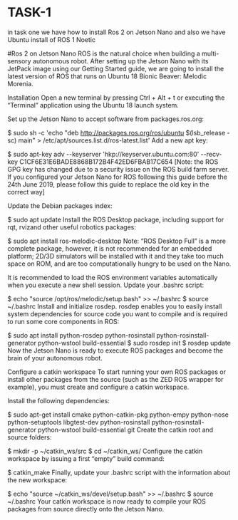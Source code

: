 # TASK-1
in task one we have how to install  Ros 2 on Jetson Nano and also we have Ubuntu install of ROS 1 Noetic

#Ros 2 on Jetson Nano
ROS is the natural choice when building a multi-sensory autonomous robot.
After setting up the Jetson Nano with its JetPack image using our Getting Started guide, we are going to install the latest version of ROS that runs on Ubuntu 18 Bionic Beaver: Melodic Morenia.

Installation
Open a new terminal by pressing Ctrl + Alt + t or executing the “Terminal” application using the Ubuntu 18 launch system.

Set up the Jetson Nano to accept software from packages.ros.org:

$ sudo sh -c 'echo "deb http://packages.ros.org/ros/ubuntu $(lsb_release -sc) main" > /etc/apt/sources.list.d/ros-latest.list'
Add a new apt key:

$ sudo apt-key adv --keyserver 'hkp://keyserver.ubuntu.com:80' --recv-key C1CF6E31E6BADE8868B172B4F42ED6FBAB17C654
[Note: the ROS GPG key has changed due to a security issue on the ROS build farm server. If you configured your Jetson Nano for ROS following this guide before the 24th June 2019, please follow this guide to replace the old key in the correct way]

Update the Debian packages index:

$ sudo apt update
Install the ROS Desktop package, including support for rqt, rvizand other useful robotics packages:

$ sudo apt install ros-melodic-desktop
Note: “ROS Desktop Full” is a more complete package, however, it is not recommended for an embedded platform; 2D/3D simulators will be installed with it and they take too much space on ROM, and are too computationally hungry to be used on the Nano.

It is recommended to load the ROS environment variables automatically when you execute a new shell session. Update your .bashrc script:

$ echo "source /opt/ros/melodic/setup.bash" >> ~/.bashrc 
$ source ~/.bashrc
Install and initialize rosdep. rosdep enables you to easily install system dependencies for source code you want to compile and is required to run some core components in ROS:

$ sudo apt install python-rosdep python-rosinstall python-rosinstall-generator python-wstool build-essential
$ sudo rosdep init 
$ rosdep update
Now the Jetson Nano is ready to execute ROS packages and become the brain of your autonomous robot.

Configure a catkin workspace
To start running your own ROS packages or install other packages from the source (such as the ZED ROS wrapper for example), you must create and configure a catkin workspace.

Install the following dependencies:

$ sudo apt-get install cmake python-catkin-pkg python-empy python-nose python-setuptools libgtest-dev python-rosinstall python-rosinstall-generator python-wstool build-essential git
Create the catkin root and source folders:

$ mkdir -p ~/catkin_ws/src 
$ cd ~/catkin_ws/
Configure the catkin workspace by issuing a first “empty” build command:

$ catkin_make
Finally, update your .bashrc script with the information about the new workspace:

$ echo "source ~/catkin_ws/devel/setup.bash" >> ~/.bashrc 
$ source ~/.bashrc
Your catkin workspace is now ready to compile your ROS packages from source directly onto the Jetson Nano.



